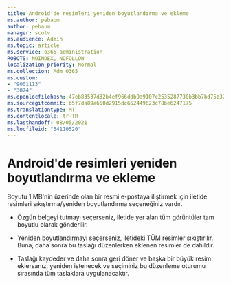 ```yaml
---
title: Android'de resimleri yeniden boyutlandırma ve ekleme
ms.author: pebaum
author: pebaum
manager: scotv
ms.audience: Admin
ms.topic: article
ms.service: o365-administration
ROBOTS: NOINDEX, NOFOLLOW
localization_priority: Normal
ms.collection: Adm_O365
ms.custom:
- "9001113"
- "3074"
ms.openlocfilehash: 47eb83537d32b4ef966ddb9a9107c2535287730b3bb7bd75b32c894c6411aeca
ms.sourcegitcommit: b5f7da89a650d2915dc652449623c78be6247175
ms.translationtype: MT
ms.contentlocale: tr-TR
ms.lasthandoff: 08/05/2021
ms.locfileid: "54110520"
---
```

# <a name="resize-and-attach-images-on-android"></a>Android'de resimleri yeniden boyutlandırma ve ekleme

Boyutu 1 MB'nin üzerinde olan bir resmi e-postaya iliştirmek için iletide resimleri sıkıştırma/yeniden boyutlandırma seçeneğiniz vardır.
 
- Özgün belgeyi tutmayı seçerseniz, iletide yer alan tüm görüntüler tam boyutlu olarak gönderilir.
 
- Yeniden boyutlandırmayı seçerseniz, iletideki TÜM resimler sıkıştırılır.  Buna, daha sonra bu taslağı düzenlerken eklenen resimler de dahildir.
 
- Taslağı kaydeder ve daha sonra geri döner ve başka bir büyük resim eklersanız, yeniden istenecek ve seçiminiz bu düzenleme oturumu sırasında tüm taslaklara uygulanacaktır.
 
